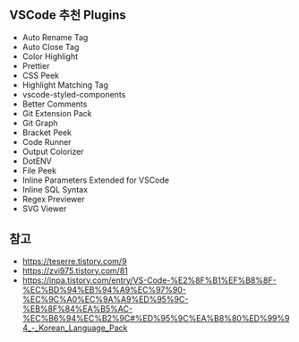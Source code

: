 ## VSCode 추천 Plugins
- Auto Rename Tag
- Auto Close Tag
- Color Highlight
- Prettier
- CSS Peek
- Highlight Matching Tag
- vscode-styled-components
- Better Comments
- Git Extension Pack
- Git Graph
- Bracket Peek
- Code Runner
- Output Colorizer
- DotENV
- File Peek
- Inline Parameters Extended for VSCode
- Inline SQL Syntax
- Regex Previewer
- SVG Viewer

## 참고
- https://teserre.tistory.com/9
- https://zvi975.tistory.com/81
- https://inpa.tistory.com/entry/VS-Code-%E2%8F%B1%EF%B8%8F-%EC%BD%94%EB%94%A9%EC%97%90-%EC%9C%A0%EC%9A%A9%ED%95%9C-%EB%8F%84%EA%B5%AC-%EC%B6%94%EC%B2%9C#%ED%95%9C%EA%B8%80%ED%99%94_-_Korean_Language_Pack
